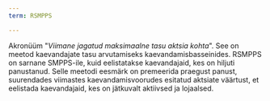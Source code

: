 ```yaml
---
term: RSMPPS

---
```

Akronüüm "*Viimane jagatud maksimaalne tasu aktsia kohta*". See on meetod kaevandajate tasu arvutamiseks kaevandamisbasseinides. RSMPPS on sarnane SMPPS-ile, kuid eelistatakse kaevandajaid, kes on hiljuti panustanud. Selle meetodi eesmärk on premeerida praegust panust, suurendades viimastes kaevandamisvoorudes esitatud aktsiate väärtust, et eelistada kaevandajaid, kes on jätkuvalt aktiivsed ja lojaalsed.